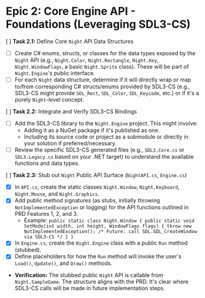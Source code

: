 # Epic 2: Core Engine API - Foundations (Leveraging SDL3-CS)

[ ] **Task 2.1:** Define Core `Night` API Data Structures

- [ ] Create C# enums, structs, or classes for the data types exposed by the `Night` API (e.g., `Night.Color`, `Night.Rectangle`, `Night.Key`, `Night.WindowFlags`, a basic `Night.Sprite` class). These will be part of `Night.Engine`'s public interface.
- [ ] For each `Night` data structure, determine if it will directly wrap or map to/from corresponding C# structs/enums provided by SDL3-CS (e.g., SDL3-CS might provide `SDL_Rect`, `SDL_Color`, `SDL_Keycode`, etc.) or if it's a purely `Night`-level concept.

[ ] **Task 2.2:** Integrate and Verify SDL3-CS Bindings

- [ ] Add the SDL3-CS library to the `Night.Engine` project. This might involve:
    - Adding it as a NuGet package if it's published as one.
    - Including its source code or project as a submodule or directly in your solution if preferred/necessary.
- [ ] Review the specific SDL3-CS generated files (e.g., `SDL3.Core.cs` or `SDL3.Legacy.cs` based on your .NET target) to understand the available functions and data types.

[ ] **Task 2.3:** Stub out `Night` Public API Surface (`NightAPI.cs`, `Engine.cs`)

- [x] In `API.cs`, create the static classes `Night.Window`, `Night.Keyboard`, `Night.Mouse`, and `Night.Graphics`.
- [x] Add public method signatures (as stubs, initially throwing `NotImplementedException` or logging) for the API functions outlined in PRD Features 1, 2, and 3.
    - Example: `public static class Night.Window { public static void SetMode(int width, int height, WindowFlags flags) { throw new NotImplementedException(); /* Future: call SDL.SDL_CreateWindow via SDL3-CS */ } }`
- [x] In `Engine.cs`, create the `Night.Engine` class with a public `Run` method (stubbed).
- [x] Define placeholders for how the `Run` method will invoke the user's `Load()`, `Update()`, and `Draw()` methods.
- **Verification:** The stubbed public `Night` API is callable from `Night.SampleGame`. The structure aligns with the PRD. It's clear where SDL3-CS calls will be made in future implementation steps.
